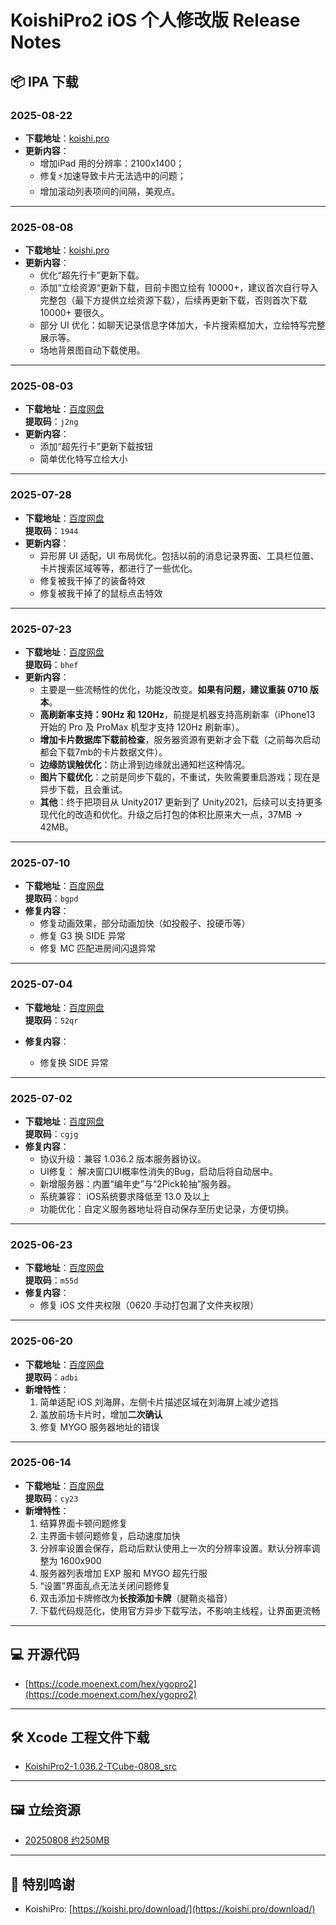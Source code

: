 # KoishiPro2 iOS 个人修改版 Release Notes

## 📦 IPA 下载
### 2025-08-22
- **下载地址**：[koishi.pro](https://koishi.pro/download/)  
- **更新内容**：
  - 增加iPad 用的分辨率：2100x1400；  
  - 修复⚡️加速导致卡片无法选中的问题；  
  - 增加滚动列表项间的间隔，美观点。  

---


### 2025-08-08
- **下载地址**：[koishi.pro](https://koishi.pro/download/)  
- **更新内容**：
  - 优化“超先行卡”更新下载。  
  - 添加“立绘资源“更新下载，目前卡图立绘有 10000+，建议首次自行导入完整包（最下方提供立绘资源下载），后续再更新下载，否则首次下载 10000+ 要很久。  
  - 部分 UI 优化：如聊天记录信息字体加大，卡片搜索框加大，立绘特写完整展示等。  
  - 场地背景图自动下载使用。  

---

### 2025-08-03
- **下载地址**：[百度网盘](https://pan.baidu.com/s/1wPX6qHSqq-GNQF9Rs0Bb2g?pwd=j2ng)  
  **提取码**：`j2ng`
- **更新内容**：
  - 添加“超先行卡”更新下载按钮
  - 简单优化特写立绘大小

---

### 2025-07-28
- **下载地址**：[百度网盘](https://pan.baidu.com/s/1WoY0Z44_GPmxPrLdTEVXfQ?pwd=1944)  
  **提取码**：`1944`
- **更新内容**：
  - 异形屏 UI 适配，UI 布局优化。包括以前的消息记录界面、工具栏位置、卡片搜索区域等等，都进行了一些优化。
  - 修复被我干掉了的装备特效
  - 修复被我干掉了的鼠标点击特效

---

### 2025-07-23
- **下载地址**：[百度网盘](https://pan.baidu.com/s/1gebCMbFMjPvM3e4sKinM3w?pwd=bhef)  
  **提取码**：`bhef`
- **更新内容**：
  - 主要是一些流畅性的优化，功能没改变。**如果有问题，建议重装 0710 版本**。
  - **高刷新率支持：90Hz 和 120Hz**，前提是机器支持高刷新率（iPhone13 开始的 Pro 及 ProMax 机型才支持 120Hz 刷新率）。
  - **增加卡片数据库下载前检查**，服务器资源有更新才会下载（之前每次启动都会下载7mb的卡片数据文件）。
  - **边缘防误触优化**：防止滑到边缘就出通知栏这种情况。
  - **图片下载优化**：之前是同步下载的，不重试，失败需要重启游戏；现在是异步下载，且会重试。
  - **其他**：终于把项目从 Unity2017 更新到了 Unity2021，后续可以支持更多现代化的改造和优化。升级之后打包的体积比原来大一点，37MB -> 42MB。

---

### 2025-07-10
- **下载地址**：[百度网盘](https://pan.baidu.com/s/1AqTVj6rsJ-d7AaffqmP8RQ?pwd=bgpd)  
  **提取码**：`bgpd`
- **修复内容**：
  - 修复动画效果，部分动画加快（如投骰子、投硬币等）
  - 修复 G3 换 SIDE 异常
  - 修复 MC 匹配进房间闪退异常

---

### 2025-07-04
- **下载地址**：[百度网盘](https://pan.baidu.com/s/1XxjjC7LZWpiXX1sOJRJIwg?pwd=52qr)  
  **提取码**：`52qr`

- **修复内容**：
  - 修复换 SIDE 异常

---

### 2025-07-02
- **下载地址**：[百度网盘](https://pan.baidu.com/s/1SazPfvPCoj_OkdEOQLfgFw?pwd=cgjg)  
  **提取码**：`cgjg`
- **修复内容**：
  - 协议升级：兼容 1.036.2 版本服务器协议。
  - UI修复： 解决窗口UI概率性消失的Bug，启动后将自动居中。
  - 新增服务器：内置“编年史”与“2Pick轮抽”服务器。
  - 系统兼容： iOS系统要求降低至 13.0 及以上
  - 功能优化：自定义服务器地址将自动保存至历史记录，方便切换。

---

### 2025-06-23
- **下载地址**：[百度网盘](https://pan.baidu.com/s/1lpDHhSkYnrkAvyW8iy2irA?pwd=m55d)  
  **提取码**：`m55d`
- **修复内容**：
  - 修复 iOS 文件夹权限（0620 手动打包漏了文件夹权限）

---

### 2025-06-20
- **下载地址**：[百度网盘](https://pan.baidu.com/s/19XpeszJYkC9RT9pffAyRpg?pwd=adbi)  
  **提取码**：`adbi`
- **新增特性**：
  1. 简单适配 iOS 刘海屏，左侧卡片描述区域在刘海屏上减少遮挡
  2. 盖放前场卡片时，增加**二次确认**
  3. 修复 MYGO 服务器地址的错误

---

### 2025-06-14
- **下载地址**：[百度网盘](https://pan.baidu.com/s/1Byf4LHb22tYzg0wVov-ZSQ?pwd=cy23)  
  **提取码**：`cy23`
- **新增特性**：
  1. 结算界面卡顿问题修复
  2. 主界面卡顿问题修复，启动速度加快
  3. 分辨率设置会保存，启动后默认使用上一次的分辨率设置。默认分辨率调整为 1600x900
  4. 服务器列表增加 EXP 服和 MYGO 超先行服
  5. “设置”界面乱点无法关闭问题修复
  6. 双击添加卡牌修改为**长按添加卡牌**（腱鞘炎福音）
  7. 下载代码规范化，使用官方异步下载写法，不影响主线程，让界面更流畅

---

## 💻 开源代码

- [https://code.moenext.com/hex/ygopro2](https://code.moenext.com/hex/ygopro2)

---

## 🛠 Xcode 工程文件下载

- [KoishiPro2-1.036.2-TCube-0808_src](http://cdntx.moecube.com/ex/koishipro2-hex/release/KoishiPro2-1.036.2-TCube-0808_src.zip)  

---

## 🖼️ 立绘资源
- [20250808 约250MB](http://cdntx.moecube.com/ex/koishipro2-hex/release/closeup_v1.zip)  

---

## 🙏 特别鸣谢

- KoishiPro: [https://koishi.pro/download/](https://koishi.pro/download/)

